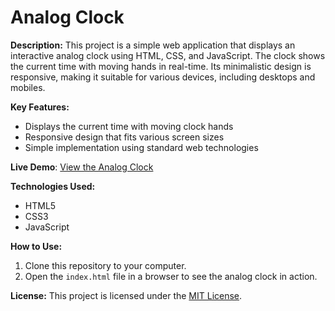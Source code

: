# Analog Clock

**Description:**
This project is a simple web application that displays an interactive analog clock using HTML, CSS, and JavaScript. The clock shows the current time with moving hands in real-time. Its minimalistic design is responsive, making it suitable for various devices, including desktops and mobiles.

**Key Features:**
- Displays the current time with moving clock hands
- Responsive design that fits various screen sizes
- Simple implementation using standard web technologies

**Live Demo**: [View the Analog Clock](https://arthurgregorius.github.io/AnalogClockWeb/)

**Technologies Used:**
- HTML5
- CSS3
- JavaScript

**How to Use:**
1. Clone this repository to your computer.
2. Open the `index.html` file in a browser to see the analog clock in action.

**License:**
This project is licensed under the [MIT License](LICENSE).
